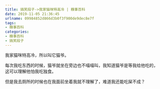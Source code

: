 ```yaml
---
title: 搞笑段子->我家猫咪特高冷 | 糗事百科
date: 2019-11-05 21:36:45
urlname: 09984852d866d3b0f3f900de9dec8e7f
tags: 
- 糗事百科
categories:
- 糗事百科
- 搞笑段子
---
```

我家猫咪特高冷，所以叫它猫爷。

每次我吃东西的时候，猫爷就坐在旁边也不喵喵叫，我知道猫爷是等我给他吃的，这可以理解他怕我吃独食。

但是我去厕所的时候也在我面前坐着我就不理解了，难道我还能吃屎不成？


